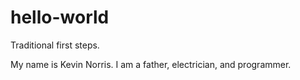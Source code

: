 # hello-world
Traditional first steps.

My name is Kevin Norris. I am a father, electrician, and programmer.
